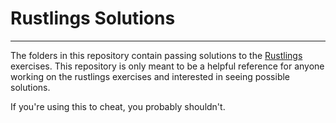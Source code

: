 # Rustlings Solutions
---
The folders in this repository contain passing solutions to the [Rustlings](https://github.com/rustlings/rustlings) exercises. This repository is only meant to be a helpful reference for anyone working on the rustlings exercises and interested in seeing possible solutions.

If you're using this to cheat, you probably shouldn't.
